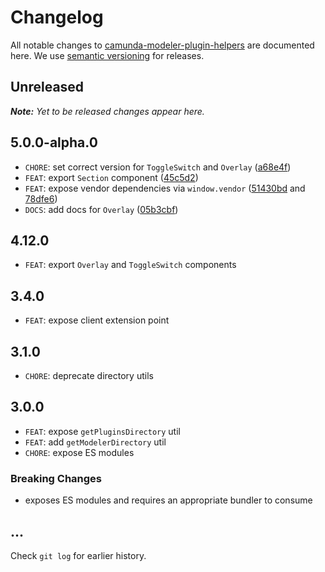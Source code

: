 # Changelog

All notable changes to [camunda-modeler-plugin-helpers](https://github.com/camunda/camunda-modeler-plugin-helpers) are documented here. We use [semantic versioning](http://semver.org/) for releases.

## Unreleased

___Note:__ Yet to be released changes appear here._

## 5.0.0-alpha.0

* `CHORE`: set correct version for `ToggleSwitch` and `Overlay` ([a68e4f](https://github.com/camunda/camunda-modeler-plugin-helpers/commit/a68e4f6d7f8c2855f869aa78132d1bc0446d1053))
* `FEAT`: export `Section` component ([45c5d2](https://github.com/camunda/camunda-modeler-plugin-helpers/commit/45c5d2478579c5aa8b00c89f9e1377f59348901b))
* `FEAT`: expose vendor dependencies via `window.vendor` ([51430bd](https://github.com/camunda/camunda-modeler-plugin-helpers/commit/51430bdf147fd894440ab33e829f0a9f136e302b) and [78dfe6](https://github.com/camunda/camunda-modeler-plugin-helpers/commit/78dfe6b0f790c1bf1f7dbca0dae9d7daa3e82ad6))
* `DOCS`: add docs for `Overlay` ([05b3cbf](https://github.com/camunda/camunda-modeler-plugin-helpers/commit/05b3cbf4e15c6603d0e231e75818a99f5b429834))

## 4.12.0

* `FEAT`: export `Overlay` and `ToggleSwitch` components

## 3.4.0

* `FEAT`: expose client extension point

## 3.1.0

* `CHORE`: deprecate directory utils

## 3.0.0

* `FEAT`: expose `getPluginsDirectory` util
* `FEAT`: add `getModelerDirectory` util
* `CHORE`: expose ES modules

### Breaking Changes

* exposes ES modules and requires an appropriate bundler to consume

## ...

Check `git log` for earlier history.
